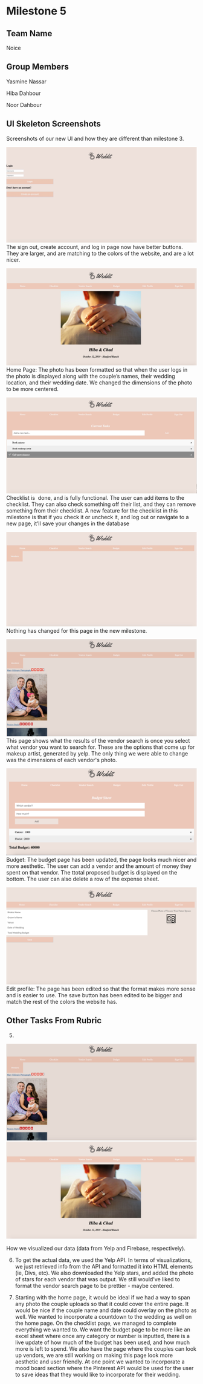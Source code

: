 # Milestone 5

## Team Name
Noice

## Group Members
Yasmine Nassar

Hiba Dahbour

Noor Dahbour

 

## UI Skeleton Screenshots
Screenshots of our new UI and how they are different than milestone 3.

![Login Page](static_files/pics/milestone5/login.png)
The sign out, create account, and log in page now have better buttons. They are larger, and are matching to the colors of the website, and are a lot nicer. 

![Home Page](static_files/pics/milestone5/home.png)
Home Page: The photo has been formatted so that when the user logs in the photo is displayed along with the couple’s names, their wedding location, and their wedding date. We changed the dimensions of the photo to be more centered.

![Checklist Page](static_files/pics/milestone5/checklist.png)
Checklist is  done, and is fully functional. The user can add items to the checklist. They can also check something off their list, and they can remove something from their checklist. A new feature for the checklist in this milestone is that if you check it or uncheck it, and log out or navigate to a new page, it’ll save your changes in the database

![Search Page](static_files/pics/milestone5/search1.png)
Nothing has changed for this page in the new milestone.

![Results Page](static_files/pics/milestone5/search2.png)
This page shows what the results of the vendor search is once you select what vendor you want to search for. These are the options that come up for makeup artist, generated by yelp. The only thing we were able to change was the dimensions of each vendor's photo.

![Budget Page](static_files/pics/milestone5/budget.png)
Budget: The budget page has been updated, the page looks much nicer and more aesthetic. The user can add a vendor and the amount of money they spent on that vendor. The ttotal proposed budget is displayed on the bottom. The user can also delete a row of the expense sheet.

![Profile Page](static_files/pics/milestone5/profile.png)
Edit profile: The page has been edited so that the format makes more sense and is easier to use. The save button has been edited to be bigger and match the rest of the colors the website has.

## Other Tasks From Rubric
5.  

![Results Page](static_files/pics/milestone5/search2.png)
![Home Page](static_files/pics/milestone5/home.png)

How we visualized our data (data from Yelp and Firebase, respectively).


6. To get the actual data, we used the Yelp API. In terms of visualizations, we
   just retrieved info from the API and formatted it into HTML elements (ie,
   Divs, etc). We also downloaded the Yelp stars, and added the photo of stars
   for each vendor that was output. We still would've liked to format the vendor
     search page to be prettier - maybe centered. 

7. Starting with the home page, it would be ideal if we had a way to span any photo the couple uploads so that it could cover the entire page. It would be nice if the couple name and date could overlay on the photo as well. We wanted to incorporate a countdown to the wedding as well on the home page. On the checklist page, we managed to complete everything we wanted to. We want the budget page to be more like an excel sheet where once any category or number is inputted, there is a live update of how much of the budget has been used, and how much more is left to spend. We also have the page where the couples can look up vendors, we are still working on making this page look more aesthetic and user friendly. At one point we wanted to incorporate a mood board section where the Pinterest API would be used for the user to save ideas that they would like to incorporate for their wedding.
